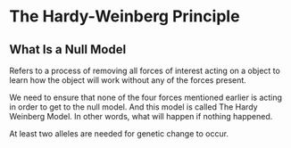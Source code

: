 # The Hardy-Weinberg Principle

## What Is a Null Model
Refers to a process of removing all forces of interest acting on a object to learn how the object will work without any of the forces present.

We need to ensure that none of the four forces mentioned earlier is acting in order to get to the null model. And  this model is called The Hardy Weinberg Model. In other words, what will happen if nothing happened.

At least two alleles are needed for genetic change to occur.